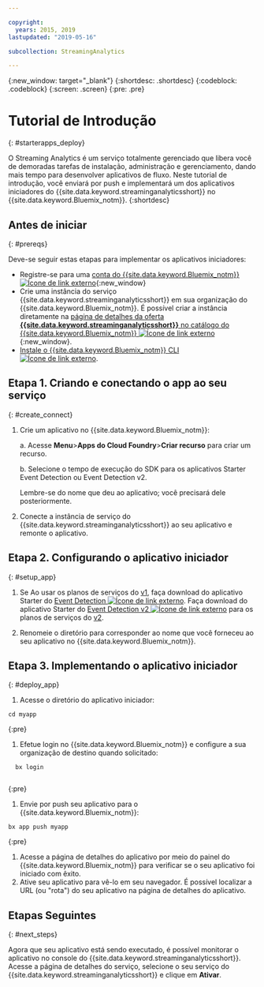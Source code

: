 ```yaml
---

copyright:
  years: 2015, 2019
lastupdated: "2019-05-16"

subcollection: StreamingAnalytics

---
```


<!-- Attribute definitions -->
{:new_window: target="_blank"}
{:shortdesc: .shortdesc}
{:codeblock: .codeblock}
{:screen: .screen}
{:pre: .pre}

# Tutorial de Introdução
{: #starterapps_deploy}

O Streaming Analytics é um serviço totalmente gerenciado que libera você de demoradas tarefas de instalação, administração e gerenciamento, dando mais tempo para desenvolver aplicativos de fluxo. Neste tutorial de introdução, você enviará por push e implementará um dos aplicativos iniciadores do {{site.data.keyword.streaminganalyticsshort}} no {{site.data.keyword.Bluemix_notm}}.
{:shortdesc}


## Antes de iniciar
{: #prereqs}

Deve-se seguir estas etapas para implementar os aplicativos iniciadores:

* Registre-se para uma [conta do {{site.data.keyword.Bluemix_notm}} ![Ícone de link externo](../../icons/launch-glyph.svg "Ícone de link externo")](https://{DomainName}/registration){:new_window}
* Crie uma instância do serviço {{site.data.keyword.streaminganalyticsshort}} em sua organização do {{site.data.keyword.Bluemix_notm}}. É possível criar a instância diretamente na [página de detalhes da oferta **{{site.data.keyword.streaminganalyticsshort}}** no catálogo do {{site.data.keyword.Bluemix_notm}} ![Ícone de link externo](../../icons/launch-glyph.svg "Ícone de link externo")](https://{DomainName}/catalog/services/streaming-analytics/){:new_window}.  
* [Instale o {{site.data.keyword.Bluemix_notm}} CLI ![Ícone de link externo](../../icons/launch-glyph.svg "Ícone de link externo")](/docs/cli?topic=cloud-cli-install-ibmcloud-cli#install-ibmcloud-cli).



## Etapa 1. Criando e conectando o app ao seu serviço
{: #create_connect}

1. Crie um aplicativo no {{site.data.keyword.Bluemix_notm}}:

    a. Acesse **Menu**>**Apps do Cloud Foundry**>**Criar recurso** para criar um recurso.

    b. Selecione o tempo de execução do SDK para os aplicativos Starter Event Detection ou Event Detection v2.

    Lembre-se do nome que deu ao aplicativo; você precisará dele posteriormente.
1. Conecte a instância de serviço do {{site.data.keyword.streaminganalyticsshort}} ao seu aplicativo e remonte o aplicativo.

## Etapa 2. Configurando o aplicativo iniciador
{: #setup_app}

1. Se Ao usar os planos de serviços do [v1](/docs/services/StreamingAnalytics?topic=StreamingAnalytics-service_plans#service_plans), faça download do aplicativo Starter do [Event Detection ![Ícone de link externo](../../icons/launch-glyph.svg "Ícone de link externo")](https://streams-github-samples.mybluemix.net/?get=QuickStart/EventDetection). Faça download
do aplicativo Starter do [Event
Detection v2 ![Ícone de link externo](../../icons/launch-glyph.svg "Ícone de link externo")](https://streams-github-samples.mybluemix.net/?get=QuickStart%2FBeta201801%2FEventDetectionV2) para
os planos de serviços do [v2](/docs/services/StreamingAnalytics?topic=StreamingAnalytics-service_plans#service_plans).

1. Renomeie o diretório para corresponder ao nome que você forneceu ao seu aplicativo no {{site.data.keyword.Bluemix_notm}}.

## Etapa 3. Implementando o aplicativo iniciador
{: #deploy_app}

1. Acesse o diretório do aplicativo iniciador:
  <pre><code>cd myapp</code></pre>
  {:pre}

1. Efetue login no {{site.data.keyword.Bluemix_notm}} e configure a sua organização de destino quando solicitado:
  <pre><code>  bx login
  </code></pre>
  {:pre}

1. Envie por push seu aplicativo para o {{site.data.keyword.Bluemix_notm}}:
  <pre><code>bx app push myapp</code></pre>
  {:pre}

1. Acesse a página de detalhes do aplicativo por meio do painel do {{site.data.keyword.Bluemix_notm}} para verificar se o seu aplicativo foi iniciado com êxito.
1. Ative seu aplicativo para vê-lo em seu navegador. É possível localizar a URL (ou "rota") do seu aplicativo na página de detalhes do aplicativo.

## Etapas Seguintes
{: #next_steps}

Agora que seu aplicativo está sendo executado, é possível monitorar o aplicativo no console do {{site.data.keyword.streaminganalyticsshort}}. Acesse a página de detalhes do serviço, selecione o seu serviço do {{site.data.keyword.streaminganalyticsshort}} e clique em **Ativar**.
